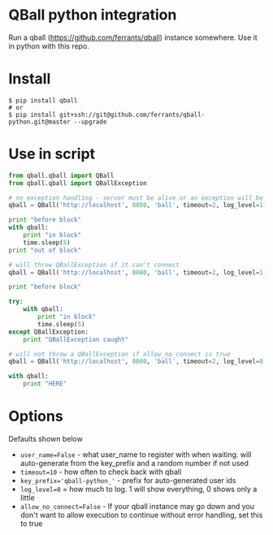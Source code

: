 QBall python integration
========================

Run a qball (https://github.com/ferrants/qball)  instance somewhere. Use it in python with this repo.

Install
=======
```
$ pip install qball
# or
$ pip install git+ssh://git@github.com/ferrants/qball-python.git@master --upgrade
```

Use in script
=============
```python
from qball.qball import QBall
from qball.qball import QBallException

# no exception handling - server must be alive or an exception will be thrown
qball = QBall('http://localhost', 8080, 'ball', timeout=2, log_level=1)

print "before block"
with qball:
    print "in block"
    time.sleep(5)
print "out of block"

# will throw QBallException if it can't connect
qball = QBall('http://localhost', 8080, 'ball', timeout=2, log_level=1)

print "before block"

try:
    with qball:
        print "in block"
        time.sleep(5)
except QBallException:
    print "QBallException caught"

# will not throw a QBallException if allow_no_connect is true
qball = QBall('http://localhost', 8080, 'ball', timeout=2, log_level=0, allow_no_connect=True)

with qball:
    print "HERE"

```

Options
=======
Defaults shown below
- `user_name=False` - what user_name to register with when waiting. will auto-generate from the key_prefix and a random number if not used
- `timeout=10` - how often to check back with qball
- `key_prefix='qball-python_'` - prefix for auto-generated user ids
- `log_level=0` = how much to log. 1 will show everything, 0 shows only a little
- `allow_no_connect=False` - If your qball instance may go down and you don't want to allow execution to continue without error handling, set this to true

